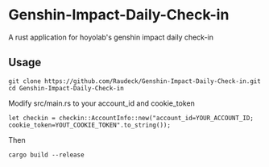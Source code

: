 # Genshin-Impact-Daily-Check-in
A rust application for hoyolab's genshin impact daily check-in
## Usage
```
git clone https://github.com/Raudeck/Genshin-Impact-Daily-Check-in.git
cd Genshin-Impact-Daily-Check-in
```
Modify src/main.rs to your account_id and cookie_token
```
let checkin = checkin::AccountInfo::new("account_id=YOUR_ACCOUNT_ID; cookie_token=YOUT_COOKIE_TOKEN".to_string());
```
Then
```
cargo build --release
```
